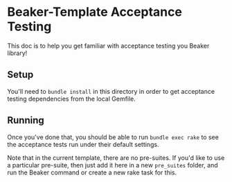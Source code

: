 # Beaker-Template Acceptance Testing

This doc is to help you get familiar with acceptance testing you Beaker library!

## Setup

You'll need to `bundle install` in this directory in order to get acceptance testing dependencies
from the local Gemfile.

## Running

Once you've done that, you should be able to run `bundle exec rake` to see the acceptance tests run under their default settings.  

Note that in the current template, there are no pre-suites.  If you'd like to use a particular pre-suite,
then just add it here in a new `pre_suites` folder, and run the Beaker command or create a new rake task for this.

